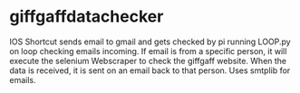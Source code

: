 # giffgaffdatachecker

IOS Shortcut sends email to gmail and gets checked by pi running LOOP.py on loop checking emails incoming.
If email is from a specific person, it will execute the selenium Webscraper to check the giffgaff website.
When the data is received, it is sent on an email back to that person.
Uses smtplib for emails.
